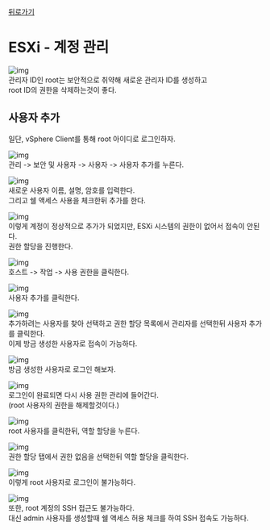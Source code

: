 [뒤로가기](../../README.md)<br>

# ESXi - 계정 관리

![img](../Img/vmware89.png)<br>
관리자 ID인 root는 보안적으로 취약해 새로운 관리자 ID를 생성하고<br>
root ID의 권한을 삭제하는것이 좋다.<br>

## 사용자 추가

일단, vSphere Client를 통해 root 아이디로 로그인하자.<br>

![img](../Img/vmware90.png)<br>
관리 -> 보안 및 사용자 -> 사용자 -> 사용자 추가를 누른다.<br>

![img](../Img/vmware91.png)<br>
새로운 사용자 이름, 설명, 암호를 입력한다.<br>
그리고 쉘 액세스 사용을 체크한뒤 추가를 한다.<br>

![img](../Img/vmware92.png)<br>
이렇게 계정이 정상적으로 추가가 되었지만, ESXi 시스템의 권한이 없어서
접속이 안된다.<br>
권한 할당을 진행한다.<br>

![img](../Img/vmware93.png)<br>
호스트 -> 작업 -> 사용 권한을 클릭한다.<br>

![img](../Img/vmware94.png)<br>
사용자 추가를 클릭한다.<br>

![img](../Img/vmware95.png)<br>
추가하려는 사용자를 찾아 선택하고 권한 할당 목록에서 관리자를 선택한뒤
사용자 추가를 클릭한다.<br>
이제 방금 생성한 사용자로 접속이 가능하다.<br>

![img](../Img/vmware96.png)<br>
방금 생성한 사용자로 로그인 해보자.<br>

![img](../Img/vmware97.png)<br>
로그인이 완료되면 다시 사용 권한 관리에 들어간다.<br>
(root 사용자의 권한을 해제할것이다.)<br>

![img](../Img/vmware98.png)<br>
root 사용자를 클릭한뒤, 역할 할당을 누른다.<br>

![img](../Img/vmware99.png)<br>
권한 할당 탭에서 권한 없음을 선택한뒤 역할 할당을 클릭한다.<br>

![img](../Img/vmware100.png)<br>
이렇게 root 사용자로 로그인이 불가능하다.<br>

![img](../Img/vmware101.png)<br>
또한, root 계정의 SSH 접근도 불가능하다.<br>
대신 admin 사용자를 생성할때 쉘 액세스 허용 체크를 하여
SSH 접속도 가능하다.<br>
